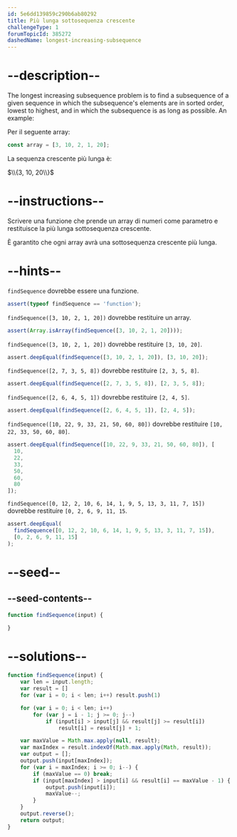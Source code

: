 ```yaml
---
id: 5e6dd139859c290b6ab80292
title: Più lunga sottosequenza crescente
challengeType: 1
forumTopicId: 385272
dashedName: longest-increasing-subsequence
---
```


# --description--

The longest increasing subsequence problem is to find a subsequence of a given sequence in which the subsequence's elements are in sorted order, lowest to highest, and in which the subsequence is as long as possible. An example:

Per il seguente array:

```js
const array = [3, 10, 2, 1, 20];
```

La sequenza crescente più lunga è:

$\\{3, 10, 20\\}$

# --instructions--

Scrivere una funzione che prende un array di numeri come parametro e restituisce la più lunga sottosequenza crescente.

È garantito che ogni array avrà una sottosequenza crescente più lunga.

# --hints--

`findSequence` dovrebbe essere una funzione.

```js
assert(typeof findSequence == 'function');
```

`findSequence([3, 10, 2, 1, 20])` dovrebbe restituire un array.

```js
assert(Array.isArray(findSequence([3, 10, 2, 1, 20])));
```

`findSequence([3, 10, 2, 1, 20])` dovrebbe restituire `[3, 10, 20]`.

```js
assert.deepEqual(findSequence([3, 10, 2, 1, 20]), [3, 10, 20]);
```

`findSequence([2, 7, 3, 5, 8])` dovrebbe restituire `[2, 3, 5, 8]`.

```js
assert.deepEqual(findSequence([2, 7, 3, 5, 8]), [2, 3, 5, 8]);
```

`findSequence([2, 6, 4, 5, 1])` dovrebbe restituire `[2, 4, 5]`.

```js
assert.deepEqual(findSequence([2, 6, 4, 5, 1]), [2, 4, 5]);
```

`findSequence([10, 22, 9, 33, 21, 50, 60, 80])` dovrebbe restituire `[10, 22, 33, 50, 60, 80]`.

```js
assert.deepEqual(findSequence([10, 22, 9, 33, 21, 50, 60, 80]), [
  10,
  22,
  33,
  50,
  60,
  80
]);
```

`findSequence([0, 12, 2, 10, 6, 14, 1, 9, 5, 13, 3, 11, 7, 15])` dovrebbe restituire `[0, 2, 6, 9, 11, 15`.

```js
assert.deepEqual(
  findSequence([0, 12, 2, 10, 6, 14, 1, 9, 5, 13, 3, 11, 7, 15]),
  [0, 2, 6, 9, 11, 15]
);
```

# --seed--

## --seed-contents--

```js
function findSequence(input) {

}
```

# --solutions--

```js
function findSequence(input) {
    var len = input.length;
    var result = []
    for (var i = 0; i < len; i++) result.push(1)

    for (var i = 0; i < len; i++)
        for (var j = i - 1; j >= 0; j--)
            if (input[i] > input[j] && result[j] >= result[i])
                result[i] = result[j] + 1;

    var maxValue = Math.max.apply(null, result);
    var maxIndex = result.indexOf(Math.max.apply(Math, result));
    var output = [];
    output.push(input[maxIndex]);
    for (var i = maxIndex; i >= 0; i--) {
        if (maxValue == 0) break;
        if (input[maxIndex] > input[i] && result[i] == maxValue - 1) {
            output.push(input[i]);
            maxValue--;
        }
    }
    output.reverse();
    return output;
}
```
